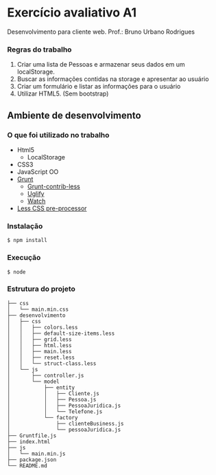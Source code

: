 # Exercício avaliativo A1
Desenvolvimento para cliente web. Prof.: Bruno Urbano Rodrigues
### Regras do trabalho
1. Criar uma lista de Pessoas e armazenar seus dados em um localStorage.
2. Buscar as informações contidas na storage e apresentar ao usuário
3. Criar um formulário e listar as informações para o usuário
4. Utilizar HTML5. (Sem bootstrap)

## Ambiente de desenvolvimento
### O que foi utilizado no trabalho
* Html5
    * LocalStorage
* CSS3
* JavaScript OO
* [Grunt]
    * [Grunt-contrib-less]
    * [Uglify]
    * [Watch]
* [Less CSS pre-processor]
### Instalação
```shell
$ npm install
```
### Execução
``` shell
$ node
```
### Estrutura do projeto
```
├── css
│   └── main.min.css
├── desenvolvimento
│   ├── css
│   │   ├── colors.less
│   │   ├── default-size-items.less
│   │   ├── grid.less
│   │   ├── html.less
│   │   ├── main.less
│   │   ├── reset.less
│   │   └── struct-class.less
│   └── js
│       ├── controller.js
│       └── model
│           ├── entity
│           │   ├── Cliente.js
│           │   ├── Pessoa.js
│           │   ├── PessoaJuridica.js
│           │   └── Telefone.js
│           └── factory
│               ├── clienteBusiness.js
│               └── pessoaJuridica.js
├── Gruntfile.js
├── index.html
├── js
│   └── main.min.js
├── package.json
└── README.md
```

[Less CSS pre-processor]: <http://lesscss.org/>
[Grunt]: <http://gruntjs.com/>
[Grunt-contrib-less]: <https://www.npmjs.com/package/grunt-contrib-less>
[Uglify]: <https://www.npmjs.com/package/uglify>
[Watch]: <https://www.npmjs.com/package/watch>
